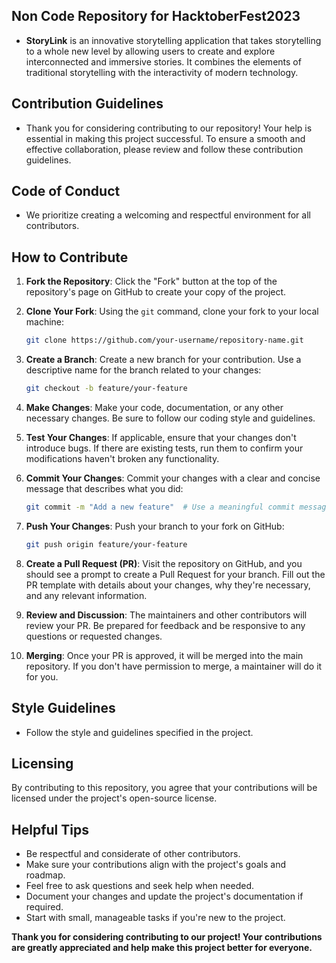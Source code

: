 ## Non Code Repository for HacktoberFest2023

- **StoryLink** is an innovative storytelling application that takes storytelling to a whole new level by allowing users to create and explore interconnected and immersive stories. It combines the elements of traditional storytelling with the interactivity of modern technology. 


## Contribution Guidelines

- Thank you for considering contributing to our repository! Your help is essential in making this project successful. To ensure a smooth and effective collaboration, please review and follow these contribution guidelines.

## Code of Conduct

- We prioritize creating a welcoming and respectful environment for all contributors.

## How to Contribute

1. **Fork the Repository**: Click the "Fork" button at the top of the repository's page on GitHub to create your copy of the project.

2. **Clone Your Fork**: Using the `git` command, clone your fork to your local machine:

   ```bash
   git clone https://github.com/your-username/repository-name.git
   ```

3. **Create a Branch**: Create a new branch for your contribution. Use a descriptive name for the branch related to your changes:

   ```bash
   git checkout -b feature/your-feature
   ```

4. **Make Changes**: Make your code, documentation, or any other necessary changes. Be sure to follow our coding style and guidelines.

5. **Test Your Changes**: If applicable, ensure that your changes don't introduce bugs. If there are existing tests, run them to confirm your modifications haven't broken any functionality.

6. **Commit Your Changes**: Commit your changes with a clear and concise message that describes what you did:

   ```bash
   git commit -m "Add a new feature"  # Use a meaningful commit message
   ```

7. **Push Your Changes**: Push your branch to your fork on GitHub:

   ```bash
   git push origin feature/your-feature
   ```

8. **Create a Pull Request (PR)**: Visit the repository on GitHub, and you should see a prompt to create a Pull Request for your branch. Fill out the PR template with details about your changes, why they're necessary, and any relevant information.

9. **Review and Discussion**: The maintainers and other contributors will review your PR. Be prepared for feedback and be responsive to any questions or requested changes.

10. **Merging**: Once your PR is approved, it will be merged into the main repository. If you don't have permission to merge, a maintainer will do it for you.

## Style Guidelines

- Follow the style and guidelines specified in the project.


## Licensing

By contributing to this repository, you agree that your contributions will be licensed under the project's open-source license.

## Helpful Tips

- Be respectful and considerate of other contributors.
- Make sure your contributions align with the project's goals and roadmap.
- Feel free to ask questions and seek help when needed.
- Document your changes and update the project's documentation if required.
- Start with small, manageable tasks if you're new to the project.

**Thank you for considering contributing to our project! Your contributions are greatly appreciated and help make this project better for everyone.**
